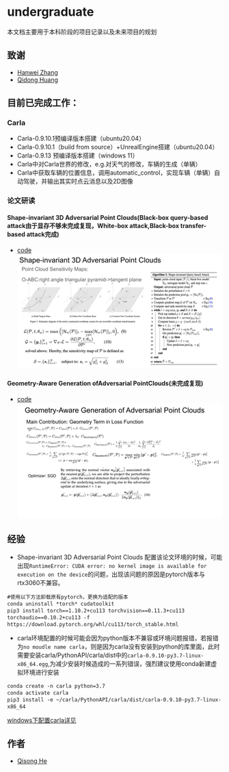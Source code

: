 # undergraduate
本文档主要用于本科阶段的项目记录以及未来项目的规划

## 致谢

 - [Hanwei Zhang](https://github.com/hanwei0912)
 - [Qidong Huang](https://github.com/shikiw)


## 目前已完成工作：
### Carla
* Carla-0.9.10.1预编译版本搭建（ubuntu20.04）
* Carla-0.9.10.1（build from source）+UnrealEngine搭建（ubuntu20.04）
* Carla-0.9.13 预编译版本搭建（windows 11）
* Carla中对Carla世界的修改，e.g.对天气的修改，车辆的生成（单辆）
* Carla中获取车辆的位置信息，调用automatic_control，实现车辆（单辆）自动驾驶，并输出其实时点云消息以及2D图像

### 论文研读
#### Shape-invariant 3D Adversarial Point Clouds(Black-box query-based attack由于显存不够未完成复现，White-box attack,Black-box transfer-based attack完成)
* [code]( https://github.com/shikiw/SI-Adv)  
![figure1](https://github.com/memory009/undergraduate/blob/main/figure/Shape-invariant%203D%20Adversarial%20Point%20Clouds.png)

#### Geometry-Aware Generation ofAdversarial PointClouds(未完成复现)
* [code](https://github.com/Daniel-Liu-c0deb0t/Adversarial-point-perturbations-on-3D-objects)
![figure2](https://github.com/memory009/undergraduate/blob/main/figure/Geometry-Aware%20Generation%20ofAdversarial%20PointClouds.png)

## 经验
* Shape-invariant 3D Adversarial Point Clouds
配置该论文环境的时候，可能出现```RuntimeError: CUDA error: no kernel image is available for execution on the device```的问题，出现该问题的原因是pytorch版本与rtx3060不兼容。
```
#使用以下方法卸载原有pytorch，更换为适配的版本
conda uninstall *torch* cudatoolkit
pip3 install torch==1.10.2+cu113 torchvision==0.11.3+cu113 torchaudio==0.10.2+cu113 -f https://download.pytorch.org/whl/cu113/torch_stable.html
```

* carla环境配置的时候可能会因为python版本不兼容或环境问题报错，若报错为```no moudle name carla```，则是因为carla没有安装到python的库里面，此时需要安装carla/PythonAPI/carla/dist中的```carla-0.9.10-py3.7-linux-x86_64.egg```,为减少安装时候造成的一系列错误，强烈建议使用conda新建虚拟环境进行安装
```
conda create -n carla python=3.7
conda activate carla 
pip3 install -e ~/carla/PythonAPI/carla/dist/carla-0.9.10-py3.7-linux-x86_64
```
[windows下配置carla详见](https://github.com/memory009/CARLA-installation-windows-#readme)

## 作者

- [Qisong He](https://github.com/memory009)





